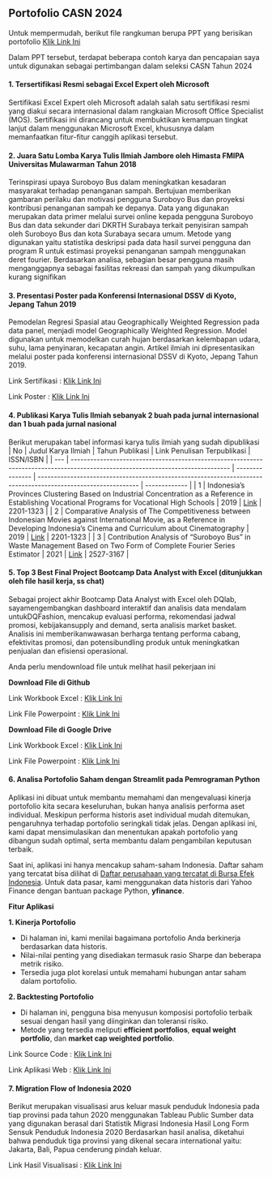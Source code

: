 ## Portofolio CASN 2024
Untuk mempermudah, berikut file rangkuman berupa PPT yang berisikan portofolio [Klik Link Ini](https://github.com/RakaAndriawan/PortofolioCASN2024/blob/main/PPT%20Portofolio%20Raka%20Andriawan.pptx)

Dalam PPT tersebut, terdapat beberapa contoh karya dan pencapaian saya untuk digunakan sebagai pertimbangan dalam seleksi CASN Tahun 2024
#### 1.	Tersertifikasi Resmi sebagai Excel Expert oleh Microsoft
Sertifikasi Excel Expert oleh Microsoft adalah salah satu sertifikasi resmi yang diakui secara internasional dalam rangkaian Microsoft Office Specialist (MOS). Sertifikasi ini dirancang untuk membuktikan kemampuan tingkat lanjut dalam menggunakan Microsoft Excel, khususnya dalam memanfaatkan fitur-fitur canggih aplikasi tersebut.

#### 2.	Juara Satu Lomba Karya Tulis Ilmiah Jambore oleh Himasta FMIPA Universitas Mulawarman Tahun 2018
Terinspirasi upaya Suroboyo Bus dalam meningkatkan kesadaran masyarakat terhadap penanganan sampah. Bertujuan memberikan gambaran perilaku dan motivasi pengguna Suroboyo Bus dan proyeksi kontribusi penanganan sampah ke depanya. Data yang digunakan merupakan data primer melalui survei online kepada pengguna Suroboyo Bus dan data sekunder dari DKRTH Surabaya terkait penyisiran sampah oleh Suroboyo Bus dan kota Surabaya secara umum. Metode yang digunakan yaitu statistika deskripsi pada data hasil survei pengguna dan program R untuk estimasi proyeksi penanganan sampah menggunakan deret fourier. Berdasarkan analisa, sebagian besar pengguna masih menganggapnya sebagai fasilitas rekreasi dan sampah yang dikumpulkan kurang signifikan

#### 3.	Presentasi Poster pada Konferensi Internasional DSSV di Kyoto, Jepang Tahun 2019
Pemodelan Regresi Spasial atau Geographically Weighted Regression pada data panel, menjadi model Geographically Weighted Regression. Model digunakan untuk memodelkan curah hujan berdasarkan kelembapan udara, suhu, lama penyinaran, kecapatan angin. Artikel ilmiah ini dipresentasikan melalui poster pada konferensi internasional DSSV di Kyoto, Jepang Tahun 2019.

Link Sertifikasi  : [Klik Link Ini](https://github.com/RakaAndriawan/PortofolioCASN2024/tree/main/Sertifikat%20Dokumen%20Pendukung)

Link Poster       : [Klik Link Ini](https://github.com/RakaAndriawan/PortofolioCASN2024/blob/main/Poster%20Presentasi%20DSSV.jpg)

#### 4.	Publikasi Karya Tulis Ilmiah sebanyak 2 buah pada jurnal internasional dan 1 buah pada jurnal nasional
Berikut merupakan tabel informasi karya tulis ilmiah yang sudah dipublikasi
| No  | Judul Karya Ilmiah                                                                                                              | Tahun Publikasi | Link Penulisan Terpublikasi                                                                                   | ISSN/ISBN     |
| --- | ------------------------------------------------------------------------------------------------------------------------------- | --------------- | ------------------------------------------------------------------------------------------------------------- | ------------- |
| 1   | Indonesia’s Provinces Clustering Based on Industrial Concentration as a Reference in Establishing Vocational Programs for Vocational High Schools | 2019            | [Link](https://www.ijicc.net/images/Vol_5_Iss_3/Part_2_2020/5309_Mardianto_2019_E_R.pdf)                       | 2201-1323     |
| 2   | Comparative Analysis of The Competitiveness between Indonesian Movies against International Movie, as a Reference in Developing Indonesia’s Cinema and Curriculum about Cinematography | 2019            | [Link](https://www.ijicc.net/images/Vol_5_Iss_3/41_Hastuti_P685_2019R.pdf)                                     | 2201-1323     |
| 3   | Contribution Analysis of “Suroboyo Bus” in Waste Management Based on Two Form of Complete Fourier Series Estimator               | 2021            | [Link](https://jurnalsaintek.uinsa.ac.id/index.php/mantik/article/view/1076/598)                                | 2527-3167     |
   
#### 5.	Top 3 Best Final Project Bootcamp Data Analyst with Excel (ditunjukkan oleh file hasil kerja, ss chat)
Sebagai project akhir Bootcamp Data Analyst with Excel oleh DQlab, sayamengembangkan dashboard interaktif dan analisis data mendalam untukDQFashion, mencakup evaluasi performa, rekomendasi jadwal promosi, kebijakansupply and demand, serta analisis market basket. Analisis ini memberikanwawasan berharga tentang performa cabang, efektivitas promosi, dan potensibundling produk untuk meningkatkan penjualan dan efisiensi operasional.

Anda perlu mendownload file untuk melihat hasil pekerjaan ini

**Download File di Github**

Link Workbook Excel  : [Klik Link Ini](https://github.com/RakaAndriawan/PortofolioCASN2024/blob/main/Final%20Project%20Bootcamp%20Data%20Analyst%20with%20Excel%20by%20DQLab/DQFashion%20Sales%202017.xlsx)

Link File Powerpoint : [Klik Link Ini](https://github.com/RakaAndriawan/PortofolioCASN2024/blob/main/Final%20Project%20Bootcamp%20Data%20Analyst%20with%20Excel%20by%20DQLab/DQFashion%20Sales%202017.pptx)

**Download File di Google Drive**

Link Workbook Excel  : [Klik Link Ini](https://docs.google.com/spreadsheets/d/1-CYp1-sCLpYFVVIICgi1ZHx6dMjWGw_Y/edit?usp=sharing&ouid=103191481006401151427&rtpof=true&sd=true)

Link File Powerpoint : [Klik Link Ini](https://docs.google.com/presentation/d/1UYOfEYyin4v6YqGB9fAYZ7XY3GBii7Nm/edit?usp=sharing&ouid=103191481006401151427&rtpof=true&sd=true)

#### 6.	Analisa Portofolio Saham dengan Streamlit pada Pemrograman Python
Aplikasi ini dibuat untuk membantu memahami dan mengevaluasi kinerja portofolio kita secara keseluruhan, bukan hanya analisis performa aset individual. Meskipun performa historis aset individual mudah ditemukan, pengaruhnya terhadap portofolio seringkali tidak jelas. Dengan aplikasi ini, kami dapat mensimulasikan dan menentukan apakah portofolio yang dibangun sudah optimal, serta membantu dalam pengambilan keputusan terbaik.

Saat ini, aplikasi ini hanya mencakup saham-saham Indonesia. Daftar saham yang tercatat bisa dilihat di [Daftar perusahaan yang tercatat di Bursa Efek Indonesia](https://www.idx.co.id). Untuk data pasar, kami menggunakan data historis dari Yahoo Finance dengan bantuan package Python, **yfinance**.

**Fitur Aplikasi**

**1. Kinerja Portofolio**
- Di halaman ini, kami menilai bagaimana portofolio Anda berkinerja berdasarkan data historis.
- Nilai-nilai penting yang disediakan termasuk rasio Sharpe dan beberapa metrik risiko.
- Tersedia juga plot korelasi untuk memahami hubungan antar saham dalam portofolio.

**2. Backtesting Portofolio**
- Di halaman ini, pengguna bisa menyusun komposisi portofolio terbaik sesuai dengan hasil yang diinginkan dan toleransi risiko.
- Metode yang tersedia meliputi **efficient portfolios**, **equal weight portfolio**, dan **market cap weighted portfolio**.

Link Source Code  : [Klik Link Ini](https://github.com/RakaAndriawan/PortfolioAnalysis)

Link Aplikasi Web : [Klik Link Ini](https://rakaandriawan-portfolioanalysis-streamlit-app-l4wsvu.streamlit.app/)

#### 7.	Migration Flow of Indonesia 2020
Berikut merupakan visualisasi arus keluar masuk penduduk Indonesia pada tiap provinsi pada tahun 2020 menggunakan Tableau Public
Sumber data yang digunakan berasal dari Statistik Migrasi Indonesia Hasil Long Form Sensuk Penduduk Indonesia 2020
Berdasarkan hasil analisa, diketahui bahwa penduduk tiga provinsi yang dikenal secara international yaitu: Jakarta, Bali, Papua cenderung pindah keluar.

Link Hasil Visualisasi : [Klik Link Ini](https://public.tableau.com/app/profile/raka.andriawan/viz/ArusMigrasiIndonesia2020/Migration_Maps)

